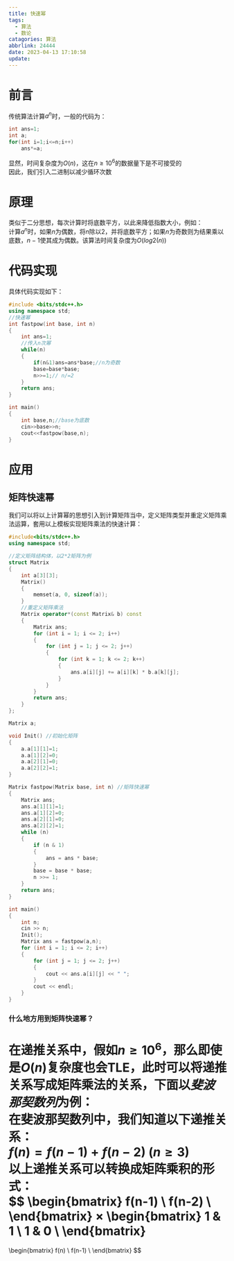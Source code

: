 ```yaml
---
title: 快速幂
tags:
  - 算法
  - 数论
catagories: 算法
abbrlink: 24444
date: 2023-04-13 17:10:58
update:
---
```

# 前言  


传统算法计算$a^n$时，一般的代码为：
```CPP
int ans=1;
int a;
for(int i=1;i<=n;i++)
    ans*=a;
```
显然，时间复杂度为$O(n)$，这在$n≥10^6$的数据量下是不可接受的  
因此，我们引入二进制以减少循环次数
# 原理  
类似于二分思想，每次计算时将底数平方，以此来降低指数大小，例如：  
计算$a^n$时，如果$n$为偶数，将$n$除以$2$，并将底数平方；如果$n$为奇数则为结果乘以底数，$n-1$使其成为偶数。该算法时间复杂度为$O(log2(n))$  
# 代码实现  
具体代码实现如下：  
```CPP
#include <bits/stdc++.h>
using namespace std;
//快速幂
int fastpow(int base, int n)
{
    int ans=1;
    //传入n次幂
    while(n)
    {
        if(n&1)ans=ans*base;//n为奇数
        base=base*base;
        n>>=1;// n/=2
    }
    return ans;
}

int main()
{
    int base,n;//base为底数
    cin>>base>>n;
    cout<<fastpow(base,n);
}
```
# 应用  
## 矩阵快速幂  
我们可以将以上计算幂的思想引入到计算矩阵当中，定义矩阵类型并重定义矩阵乘法运算，套用以上模板实现矩阵乘法的快速计算：
```CPP
#include<bits/stdc++.h>
using namespace std;

//定义矩阵结构体，以2*2矩阵为例
struct Matrix
{
	int a[3][3];
	Matrix()
	{
		memset(a, 0, sizeof(a));
	}
	//重定义矩阵乘法
	Matrix operator*(const Matrix& b) const
	{
		Matrix ans;
		for (int i = 1; i <= 2; i++)
		{
			for (int j = 1; j <= 2; j++)
			{
				for (int k = 1; k <= 2; k++)
				{
					ans.a[i][j] += a[i][k] * b.a[k][j];
				}
			}
		}
		return ans;
	}
};

Matrix a;

void Init() //初始化矩阵
{
	a.a[1][1]=1;
	a.a[1][2]=0;
	a.a[2][1]=0;
	a.a[2][2]=1;
}

Matrix fastpow(Matrix base, int n) //矩阵快速幂
{
	Matrix ans;
	ans.a[1][1]=1;
	ans.a[1][2]=0;
	ans.a[2][1]=0;
	ans.a[2][2]=1;
	while (n)
	{
		if (n & 1)
		{
			ans = ans * base;
		}
		base = base * base;
		n >>= 1;
	}
	return ans;
}

int main()
{
	int n;
	cin >> n;
	Init();
	Matrix ans = fastpow(a,n);
	for (int i = 1; i <= 2; i++)
	{
		for (int j = 1; j <= 2; j++)
		{
			cout << ans.a[i][j] << " ";
		}
		cout << endl;
	}
}
```
### 什么地方用到矩阵快速幂？  
在递推关系中，假如$n≥10^6$，那么即使是$O(n)$复杂度也会TLE，此时可以将递推关系写成矩阵乘法的关系，下面以*斐波那契数列*为例：  
在斐波那契数列中，我们知道以下递推关系：  
$f(n)=f(n-1)+f(n-2)$ $(n≥3)$  
以上递推关系可以转换成矩阵乘积的形式：  
$$
\begin{bmatrix}
	f(n-1) \\
	f(n-2) \\
\end{bmatrix}
×
\begin{bmatrix}
	1 & 1 \\
	1 & 0 \\
\end{bmatrix}
=
\begin{bmatrix}
	f(n) \\
	f(n-1) \\
\end{bmatrix}
$$